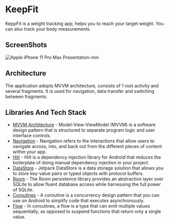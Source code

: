 # KeepFit

KeppFit is a weight tracking app, helps you to reach your target weight. You can also track your body measurements.

## ScreenShots

![Apple iPhone 11 Pro Max Presentation-min](https://user-images.githubusercontent.com/75806927/205656486-ed1cbe92-90e7-4dd6-b363-97dd986544de.png)

## Architecture

The application adopts MVVM architecture, consists of 1 root activity and several fragments. It is used for navigation, data transfer and switching between fragments.

## Libraries And Tech Stack

- <a href="https://developer.android.com/topic/architecture">MVVM Architecture</a> - Model-View-ViewModel (MVVM) is a software design pattern that is structured to separate program logic and user interface controls.
- <a href="https://developer.android.com/guide/navigation">Navigation</a> - Navigation refers to the interactions that allow users to navigate across, into, and back out from the different pieces of content within your app.
- <a href="https://developer.android.com/training/dependency-injection/hilt-android">Hilt</a> - Hilt is a dependency injection library for Android that reduces the boilerplate of doing manual dependency injection in your project.
- <a href="https://developer.android.com/topic/libraries/architecture/datastore">DataStore</a> - Jetpack DataStore is a data storage solution that allows you to store key-value pairs or typed objects with protocol buffers.
- <a href="https://developer.android.com/training/data-storage/room">Room</a> - The Room persistence library provides an abstraction layer over SQLite to allow fluent database access while harnessing the full power of SQLite.
- <a href="https://kotlinlang.org/docs/coroutines-overview.html">Coroutines</a> - A coroutine is a concurrency design pattern that you can use on Android to simplify code that executes asynchronously.
- <a href="https://developer.android.com/kotlin/flow">Flow</a> - In coroutines, a flow is a type that can emit multiple values sequentially, as opposed to suspend functions that return only a single value.